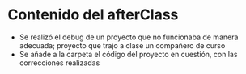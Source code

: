 # Contenido del afterClass
- Se realizó el debug de un proyecto que no funcionaba de manera adecuada; proyecto que trajo a clase un compañero de curso
- Se añade a la carpeta el código del proyecto en cuestión, con las correcciones realizadas